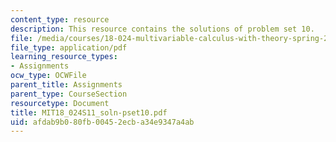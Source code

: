 ```yaml
---
content_type: resource
description: This resource contains the solutions of problem set 10.
file: /media/courses/18-024-multivariable-calculus-with-theory-spring-2011/afdab9b080fb00452ecba34e9347a4ab_MIT18_024S11_soln-pset10.pdf
file_type: application/pdf
learning_resource_types:
- Assignments
ocw_type: OCWFile
parent_title: Assignments
parent_type: CourseSection
resourcetype: Document
title: MIT18_024S11_soln-pset10.pdf
uid: afdab9b0-80fb-0045-2ecb-a34e9347a4ab
---
```

